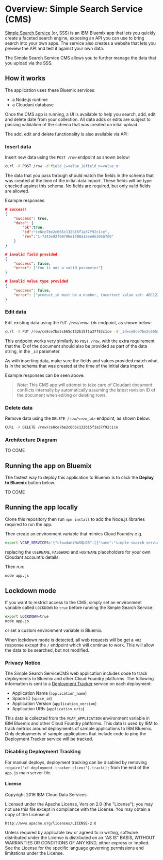 # Overview: Simple Search Service (CMS)

[Simple Search Service](https://github.com/ibm-cds-labs/simple-search-service) (or, SSS) is an IBM Bluemix app that lets you quickly create a faceted search engine, exposing an API you can use to bring search into your own apps. The service also creates a website that lets you preview the API and test it against your own data.

The Simple Search Service CMS allows you to further manage the data that you upload via the SSS.

## How it works

The application uses these Bluemix services:

* a Node.js runtime
* a Cloudant database

Once the CMS app is running, a UI is available to help you search, add, edit and delete date from your collection. All data adds or edits are subject to passing validation of the schema that was created on intial upload.

The add, edit and delete functionality is also available via API:

### Insert data

Insert new data using the `POST /row` endpoint as shown below:

```bash
curl -X POST /row -d'field_1=value_1&field_n=value_n'
```

The data that you pass through should match the fields in the schema that was created at the time of the initial data import. These fields will be type checked against this schema. No fields are required, but only valid fields are allowed.

Example responses:

```json
# success!
{
	"success": true,
	"data": {
		"ok":true,
		"id":"ce8ce7be2c665c132b15f1a37f92c1ce",
		"rev":"1-7343e92f08706e1408a1aeed6396b7d0"
	}
}
```

```json
# invalid field provided
{
	"success": false,
	"error": ["foo is not a valid parameter"]
}
```

```json
# invalid value type provided
{
	"success": false,
	"error": ["product_id must be a number, incorrect value set: ABC123"]
}
```

### Edit data

Edit existing data using the `PUT /row/<row_id>` endpoint, as shown below:

```bash
curl -X PUT /row/ce8ce7be2c665c132b15f1a37f92c1ce -d'_id=ce8ce7be2c665c132b15f1a37f92c1ce&field_1=value_1&field_n=value_n'
```

This endpoint works very similarly to `POST /row`, with the extra requirement that the ID of the document should also be provided as part of the data string, in the `_id` parameter.

As with inserting data, make sure the fields and values provided match what is in the schema that was created at the time of the initial data import.

Example responses can be seen above.

> *Note:* This CMS app will attempt to take care of Cloudant document conflicts internally by automatically assuming the latest revision ID of the document when editing or deleting rows.

### Delete data

Remove data using the `DELETE /row/<row_id>` endpoint, as shown below:

```bash
CURL -X DELETE /row/ce8ce7be2c665c132b15f1a37f92c1ce
```

### Architecture Diagram

TO COME

## Running the app on Bluemix

The fastest way to deploy this application to Bluemix is to click the **Deploy to Bluemix** button below.

TO COME

## Running the app locally

Clone this repository then run `npm install` to add the Node.js libraries required to run the app.

Then create an environment variable that mimics Cloud Foundry e.g.

```sh
export VCAP_SERVICES='{"cloudantNoSQLDB":[{"name":"simple-search-service-cms-cloudant-service","label":"cloudantNoSQLDB","plan":"Shared","credentials":{"username":"USERNAME","password":"PASSWORD","host":"HOSTNAME","port":443,"url":"https://USERNAME:PASSWORD@HOSTNAME"}}]}'
```

replacing the `USERNAME`, `PASSWORD` and `HOSTNAME` placeholders for your own Cloudant account's details.

Then run:

```sh
node app.js
```

## Lockdown mode

If you want to restrict access to the CMS, simply set an environment variable called `LOCKDOWN` to `true` before running the Simple Search Service:

```sh
export LOCKDOWN=true
node app.js
```

or set a custom environment variable in Bluemix.

When lockdown mode is detected, all web requests will be get a `403` response except the `/` endpoint which will continue to work. This will allow the data to be searched, but not modified.

### Privacy Notice

The Simple Search ServiceCMS web application includes code to track deployments to Bluemix and other Cloud Foundry platforms. The following information is sent to a [Deployment Tracker](https://github.com/IBM-Bluemix/cf-deployment-tracker-service) service on each deployment:

* Application Name (`application_name`)
* Space ID (`space_id`)
* Application Version (`application_version`)
* Application URIs (`application_uris`)

This data is collected from the `VCAP_APPLICATION` environment variable in IBM Bluemix and other Cloud Foundry platforms. This data is used by IBM to track metrics around deployments of sample applications to IBM Bluemix. Only deployments of sample applications that include code to ping the Deployment Tracker service will be tracked.

### Disabling Deployment Tracking

For manual deploys, deployment tracking can be disabled by removing `require("cf-deployment-tracker-client").track();` from the end of the `app.js` main server file.

#### License 

Copyright 2016 IBM Cloud Data Services

Licensed under the Apache License, Version 2.0 (the "License");
you may not use this file except in compliance with the License.
You may obtain a copy of the License at

    http://www.apache.org/licenses/LICENSE-2.0

Unless required by applicable law or agreed to in writing, software
distributed under the License is distributed on an "AS IS" BASIS,
WITHOUT WARRANTIES OR CONDITIONS OF ANY KIND, either express or implied.
See the License for the specific language governing permissions and
limitations under the License.
